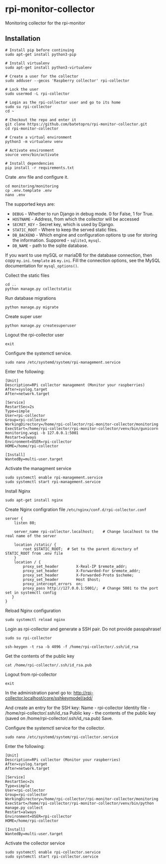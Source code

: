 # rpi-monitor-collector
Monitoring collector for the rpi-monitor


## Installation
```
# Install pip before continuing
sudo apt-get install python3-pip

# Install virtualenv
sudo apt-get install python3-virtualenv

# Create a user for the collector
sudo adduser --gecos 'Raspberry collector' rpi-collector

# Lock the user
sudo usermod -L rpi-collector

# Login as the rpi-collector user and go to its home
sudo su rpi-collector
cd ~

# Checkout the repo and enter it
git clone https://github.com/batetopro/rpi-monitor-collector.git
cd rpi-monitor-collector

# Create a virtual environment
python3 -m virtualenv venv

# Activate environment
source venv/bin/activate

# Install dependencies
pip install -r requirements.txt
```
Crate .env file and configure it.

```
cd monitoring/monitoring
cp .env.template .env
nano .env
```

The supported keys are:
* `DEBUG` - Whether to run Django in debug mode. 0 for False, 1 for True.
* `HOSTNAME` - Address, from which the collector will be accessed
* `SECRET_KEY` - Secret key, which is used by Django.
* `STATIC_ROOT` - Where to keep the served static files.
* `DB_BACKEND` - Which engine and configuration options tp use for storing the information. Suppored - `sqlite3`, `mysql`.
* `DB_NAME` - path to the sqlite database.

If you want to use mySQL or mariaDB for the database connection, then copy `my.ini.template` as `my.ini`.
Fill the connection options, see the MySQL documentation for `mysql_options()`.


Collect the static files
```
cd ..
python manage.py collectstatic
```

Run database migrations
```
python manage.py migrate
```

Create super user
```
python manage.py createsuperuser
```

Logout the rpi-collector user
```
exit
```

Configure the systemctl service.
```
sudo nano /etc/systemd/system/rpi-management.service
```
Enter the following:
```
[Unit]
Description=RPi collector management (Monitor your raspberries)
After=syslog.target
After=network.target

[Service]
RestartSec=2s
Type=simple
User=rpi-collector
Group=rpi-collector
WorkingDirectory=/home/rpi-collector/rpi-monitor-collector/monitoring
ExecStart=/home/rpi-collector/rpi-monitor-collector/venv/bin/gunicorn monitoring.wsgi -b 127.0.0.1:5001
Restart=always
Environment=USER=rpi-collector
HOME=/home/rpi-collector

[Install]
WantedBy=multi-user.target
```

Activate the managment service
```
sudo systemctl enable rpi-management.service
sudo systemctl start rpi-management.service
```

Install Nginx
```
sudo apt-get install nginx
```

Create Nginx configration file `/etc/nginx/conf.d/rpi-collector.conf`

```
server {
    listen 80;

    server_name rpi-collector.localhost;    # Change localhost to the real name of the server

    location /static/ {
        root $STATIC_ROOT;  # Set to the parent directory of STATIC_ROOT from .env file
    }
    location / {
        proxy_set_header        X-Real-IP $remote_addr;
        proxy_set_header        X-Forwarded-For $remote_addr;
        proxy_set_header        X-Forwarded-Proto $scheme;
        proxy_set_header        Host $host;
        proxy_intercept_errors  on;
        proxy_pass http://127.0.0.1:5001/;  # Change 5001 to the port set in systemctl config
   }
}
```

Reload Nginx configuration
```
sudo systemctl reload nginx
```

Login as rpi-collector and generate a SSH pair.
Do not provide passpahrase!
```
sudo su rpi-collector

ssh-keygen -t rsa -b 4096 -f /home/rpi-collector/.ssh/id_rsa
```
Get the contents of the public key
```
cat /home/rpi-collector/.ssh/id_rsa.pub
```
Logout from rpi-collector
```
exit
```

In the administration panel go to:
http://rpi-collector.localhost/core/sshkeymodel/add/

And create an entry for the SSH key:
Name - rpi-collector
Identity file - /home/rpi-collector/.ssh/id_rsa
Public key - the contents of the public key (saved on /home/rpi-collector/.ssh/id_rsa.pub)
Save.


Configure the systemctl service for the collector.
```
sudo nano /etc/systemd/system/rpi-collector.service
```
Enter the following:
```
[Unit]
Description=RPi collector (Monitor your raspberries)
After=syslog.target
After=network.target

[Service]
RestartSec=2s
Type=simple
User=rpi-collector
Group=rpi-collector
WorkingDirectory=/home/rpi-collector/rpi-monitor-collector/monitoring
ExecStart=/home/rpi-collector/rpi-monitor-collector/venv/bin/python manage.py collect
Restart=always
Environment=USER=rpi-collector
HOME=/home/rpi-collector

[Install]
WantedBy=multi-user.target
```

Activate the collector service
```
sudo systemctl enable rpi-collector.service
sudo systemctl start rpi-collector.service
```

